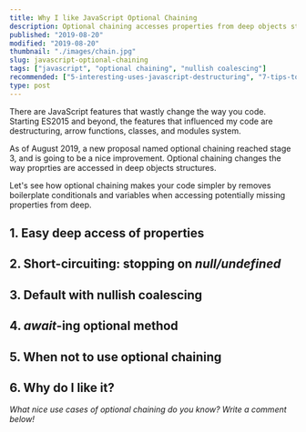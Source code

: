 ```yaml
---
title: Why I like JavaScript Optional Chaining
description: Optional chaining accesses properties from deep objects structures without intermediate variables and boilerplate conditionals.
published: "2019-08-20"
modified: "2019-08-20"
thumbnail: "./images/chain.jpg"
slug: javascript-optional-chaining
tags: ["javascript", "optional chaining", "nullish coalescing"]
recommended: ["5-interesting-uses-javascript-destructuring", "7-tips-to-handle-undefined-in-javascript"]
type: post
---
```


There are JavaScript features that wastly change the way you code. Starting ES2015 and beyond, the features that influenced my code are destructuring, arrow functions, classes, and modules system.  

As of August 2019, a new proposal named optional chaining reached stage 3, and is going to be a nice improvement. Optional chaining changes the way proprties are accessed in deep objects structures. 

Let's see how optional chaining makes your code simpler by removes boilerplate conditionals and variables when accessing potentially missing properties from deep.  

## 1. Easy deep access of properties

## 2. Short-circuiting: stopping on *null/undefined*

## 3. Default with nullish coalescing

## 4. *await*-ing optional method

## 5. When not to use optional chaining

## 6. Why do I like it?

*What nice use cases of optional chaining do you know? Write a comment below!*  